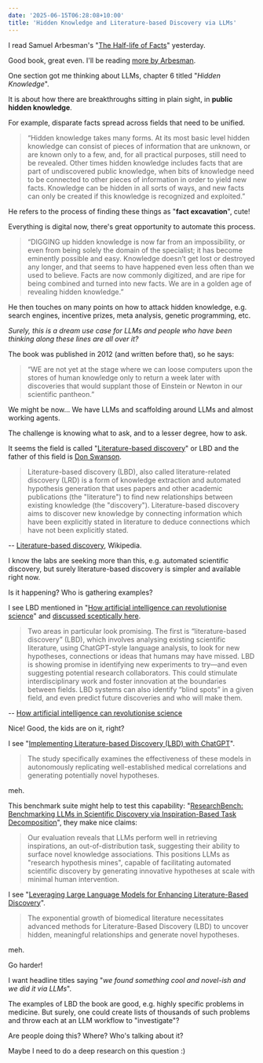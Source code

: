 ```yaml
---
date: '2025-06-15T06:28:08+10:00'
title: 'Hidden Knowledge and Literature-based Discovery via LLMs'
---
```


I read Samuel Arbesman's "[The Half-life of Facts](https://www.goodreads.com/book/show/13588433-the-half-life-of-facts)" yesterday.

Good book, great even. I'll be reading [more by Arbesman](https://www.goodreads.com/author/show/5810575.Samuel_Arbesman).

One section got me thinking about LLMs, chapter 6 titled "_Hidden Knowledge_".

It is about how there are breakthroughs sitting in plain sight, in **public hidden knowledge**.

For example, disparate facts spread across fields that need to be unified.

> “Hidden knowledge takes many forms. At its most basic level hidden knowledge can consist of pieces of information that are unknown, or are known only to a few, and, for all practical purposes, still need to be revealed. Other times hidden knowledge includes facts that are part of undiscovered public knowledge, when bits of knowledge need to be connected to other pieces of information in order to yield new facts. Knowledge can be hidden in all sorts of ways, and new facts can only be created if this knowledge is recognized and exploited.”

He refers to the process of finding these things as "**fact excavation**", cute!

Everything is digital now, there's great opportunity to automate this process.

> “DIGGING up hidden knowledge is now far from an impossibility, or even from being solely the domain of the specialist; it has become eminently possible and easy. Knowledge doesn’t get lost or destroyed any longer, and that seems to have happened even less often than we used to believe. Facts are now commonly digitized, and are ripe for being combined and turned into new facts. We are in a golden age of revealing hidden knowledge.”

He then touches on many points on how to attack hidden knowledge, e.g. search engines, incentive prizes, meta analysis, genetic programming, etc.

_Surely, this is a dream use case for LLMs and people who have been thinking along these lines are all over it?_

The book was published in 2012 (and written before that), so he says:

> “WE are not yet at the stage where we can loose computers upon the stores of human knowledge only to return a week later with discoveries that would supplant those of Einstein or Newton in our scientific pantheon.”

We might be now... We have LLMs and scaffolding around LLMs and almost working agents.

The challenge is knowing what to ask, and to a lesser degree, how to ask.

It seems the field is called "[Literature-based discovery](https://en.wikipedia.org/wiki/Literature-based_discovery)" or LBD and the father of this field is [Don Swanson](https://en.wikipedia.org/wiki/Don_R._Swanson).

> Literature-based discovery (LBD), also called literature-related discovery (LRD) is a form of knowledge extraction and automated hypothesis generation that uses papers and other academic publications (the "literature") to find new relationships between existing knowledge (the "discovery"). Literature-based discovery aims to discover new knowledge by connecting information which have been explicitly stated in literature to deduce connections which have not been explicitly stated.

-- [Literature-based discovery](https://en.wikipedia.org/wiki/Literature-based_discovery), Wikipedia.

I know the labs are seeking more than this, e.g. automated scientific discovery, but surely literature-based discovery is simpler and available right now.

Is it happening? Who is gathering examples?

I see LBD mentioned in "[How artificial intelligence can revolutionise science](https://www.economist.com/leaders/2023/09/14/how-artificial-intelligence-can-revolutionise-science)" and [discussed sceptically here](https://news.ycombinator.com/item?id=37524686).

> Two areas in particular look promising. The first is “literature-based discovery” (LBD), which involves analysing existing scientific literature, using ChatGPT-style language analysis, to look for new hypotheses, connections or ideas that humans may have missed. LBD is showing promise in identifying new experiments to try—and even suggesting potential research collaborators. This could stimulate interdisciplinary work and foster innovation at the boundaries between fields. LBD systems can also identify “blind spots” in a given field, and even predict future discoveries and who will make them.

-- [How artificial intelligence can revolutionise science](https://www.economist.com/leaders/2023/09/14/how-artificial-intelligence-can-revolutionise-science)

Nice! Good, the kids are on it, right?

I see "[Implementing Literature-based Discovery (LBD) with ChatGPT](https://ieeexplore.ieee.org/document/10569439)".

> The study specifically examines the effectiveness of these models in autonomously replicating well-established medical correlations and generating potentially novel hypotheses.

meh.

This benchmark suite might help to test this capability: "[ResearchBench: Benchmarking LLMs in Scientific Discovery via Inspiration-Based Task Decomposition](https://arxiv.org/abs/2503.21248)", they make nice claims:

> Our evaluation reveals that LLMs perform well in retrieving inspirations, an out-of-distribution task, suggesting their ability to surface novel knowledge associations. This positions LLMs as "research hypothesis mines", capable of facilitating automated scientific discovery by generating innovative hypotheses at scale with minimal human intervention.

I see "[Leveraging Large Language Models for Enhancing Literature-Based Discovery](https://www.mdpi.com/2504-2289/8/11/146)".

> The exponential growth of biomedical literature necessitates advanced methods for Literature-Based Discovery (LBD) to uncover hidden, meaningful relationships and generate novel hypotheses.

meh.

Go harder!

I want headline titles saying "_we found something cool and novel-ish and we did it via LLMs_".

The examples of LBD the book are good, e.g. highly specific problems in medicine. But surely, one could create lists of thousands of such problems and throw each at an LLM workflow to "investigate"?

Are people doing this? Where? Who's talking about it?

Maybe I need to do a deep research on this question :)

